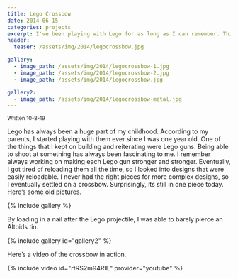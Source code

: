```yaml
---
title: Lego Crossbow
date: 2014-06-15
categories: projects
excerpt: I've been playing with Lego for as long as I can remember. This was one of my favorite builds and surprisingly still intact today.
header:
  teaser: /assets/img/2014/legocrossbow.jpg

gallery:
  - image_path: /assets/img/2014/legocrossbow-1.jpg
  - image_path: /assets/img/2014/legocrossbow-2.jpg
  - image_path: /assets/img/2014/legocrossbow.jpg

gallery2:
  - image_path: /assets/img/2014/legocrossbow-metal.jpg
---
```


<sub>Written 10-8-19</sub>

Lego has always been a huge part of my childhood. According to my parents, I started playing with them ever since I was one year old. One of the things that I kept on building and reiterating were Lego guns. Being able to shoot at something has always been fascinating to me. I remember always working on making each Lego gun stronger and stronger. Eventually, I got tired of reloading them all the time, so I looked into designs that were easily reloadable. I never had the right pieces for more complex designs, so I eventually settled on a crossbow. Surprisingly, its still in one piece today. Here’s some old pictures.

{% include gallery %}

By loading in a nail after the Lego projectile, I was able to barely pierce an Altoids tin.

{% include gallery id="gallery2" %}

Here’s a video of the crossbow in action.

{% include video id="rtRS2m94RlE" provider="youtube" %}
